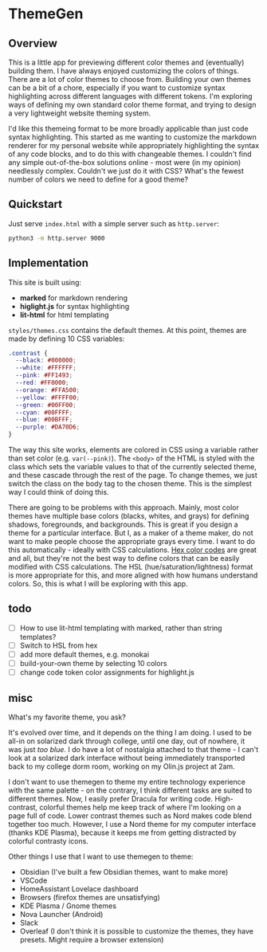 # ThemeGen

## Overview

This is a little app for previewing different color themes and (eventually) building them. I have always enjoyed customizing the colors of things. There are a lot of color themes to choose from. Building your own themes can be a bit of a chore, especially if you want to customize syntax highlighting across different languages with different tokens. I'm exploring ways of defining my own standard color theme format, and trying to design a very lightweight website theming system.

I'd like this themeing format to be more broadly applicable than just code syntax highlighting. This started as me wanting to customize the markdown renderer for my personal website while appropriately highlighting the syntax of any code blocks, and to do this with changeable themes. I couldn't find any simple out-of-the-box solutions online - most were (in my opinion) needlessly complex. Couldn't we just do it with CSS? What's the fewest number of colors we need to define for a good theme?

## Quickstart

Just serve `index.html` with a simple server such as `http.server`:

```bash
python3 -m http.server 9000
```

## Implementation

This site is built using:
- **marked** for markdown rendering
- **higlight.js** for syntax highlighting
- **lit-html** for html templating

`styles/themes.css` contains the default themes. At this point, themes are made by defining 10 CSS variables:

```css
.contrast {
  --black: #000000;
  --white: #FFFFFF;
  --pink: #FF1493;
  --red: #FF0000;
  --orange: #FFA500;
  --yellow: #FFFF00;
  --green: #00FF00;
  --cyan: #00FFFF;
  --blue: #00BFFF;
  --purple: #DA70D6;
}
```

The way this site works, elements are colored in CSS using a variable rather than set color (e.g. `var(--pink)`). The `<body>` of the HTML is styled with the class which sets the variable values to that of the currently selected theme, and these cascade through the rest of the page. To change themes, we just switch the class on the body tag to the chosen theme. This is the simplest way I could think of doing this.

There are going to be problems with this approach. Mainly, most color themes have multiple base colors (blacks, whites, and grays) for defining shadows, foregrounds, and backgrounds. This is great if you design a theme for a particular interface. But I, as a maker of a theme maker, do not want to make people choose the appropriate grays every time. I want to do this automatically - ideally with CSS calculations. [Hex color codes](https://en.wikipedia.org/wiki/Web_colors) are great and all, but they're not the best way to define colors that can be easily modified with CSS calculations. The HSL (hue/saturation/lightness) format is more appropriate for this, and more aligned with how humans understand colors. So, this is what I will be exploring with this app.


## todo

- [ ] How to use lit-html templating with marked, rather than string templates?
- [ ] Switch to HSL from hex
- [ ] add more default themes, e.g. monokai
- [ ] build-your-own theme by selecting 10 colors
- [ ] change code token color assignments for highlight.js

## misc

What's my favorite theme, you ask?

It's evolved over time, and it depends on the thing I am doing. I used to be all-in on solarized dark through college, until one day, out of nowhere, it was just *too blue*. I do have a lot of nostalgia attached to that theme - I can't look at a solarized dark interface without being immediately transported back to my college dorm room, working on my Olin.js project at 2am.

I don't want to use themegen to theme my entire technology experience with the same palette - on the contrary, I think different tasks are suited to different themes. Now, I easily prefer Dracula for writing code. High-contrast, colorful themes help me keep track of where I'm looking on a page full of code. Lower contrast themes such as Nord makes code blend together too much. However, I use a Nord theme for my computer interface (thanks KDE Plasma), because it keeps me from getting distracted by colorful contrasty icons.

Other things I use that I want to use themegen to theme:
- Obsidian (I've built a few Obsidian themes, want to make more)
- VSCode
- HomeAssistant Lovelace dashboard
- Browsers (firefox themes are unsatisfying)
- KDE Plasma / Gnome themes
- Nova Launcher (Android)
- Slack
- Overleaf (I don't think it is possible to customize the themes, they have presets. Might require a browser extension)
